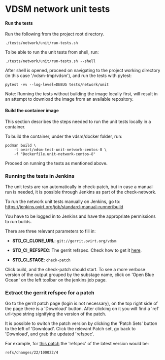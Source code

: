 # VDSM network unit tests

#### Run the tests
Run the following from the project root directory.
```
./tests/network/unit/run-tests.sh
```
To be able to run the unit tests from shell, run:
```
./tests/network/unit/run-tests.sh --shell
```
After shell is opened, proceed on navigating to the
project working directory (in this case '/vdsm-tmp/vdsm'),
and run the tests with pytest:
```
pytest -vv --log-level=DEBUG tests/network/unit
```

Note: Running the tests without building the image locally first,
will result in an attempt to download the image from an
available repository.

#### Build the container image

This section describes the steps needed to run the unit tests
locally in a container.

To build the container, under the vdsm/docker folder, run:
```
podman build \
    -t ovirt/vdsm-test-unit-network-centos-8 \
    -f "Dockerfile.unit-network-centos-8"
```
Proceed on running the tests as mentioned above.

### Running the tests in Jenkins

The unit tests are ran automatically in check-patch, but in case
a manual run is needed, it is possible through Jenkins as part
of the check-network.

To run the network unit tests manually on Jenkins, go to:
https://jenkins.ovirt.org/job/standard-manual-runner/build

You have to be logged in to Jenkins and have the appropriate
permissions to run builds.

There are three relevant parameters to fill in:

* **STD_CI_CLONE_URL**: `git://gerrit.ovirt.org/vdsm`

* **STD_CI_REFSPEC**: The gerrit refspec. Check how to get it
[here](#extract-the-gerrit-refspec-for-a-patch).

* **STD_CI_STAGE**: `check-patch`

Click build, and the check-patch should start. To see a more verbose version
of the output grouped by the substage name, click on 'Open Blue Ocean' on the
left toolbar on the jenkins job page.

### Extract the gerrit refspec for a patch

Go to the gerrit patch page (login is not necessary), on the top right side of
the page there is a 'Download' button. After clicking on it you will find a
'ref' url-type string signifying the version of the patch.

It is possible to switch the patch version by clicking the 'Patch Sets' button
to the left of 'Download'. Click the relevant Patch set, go back to 'Download',
 and grab the updated 'refspec'.

For example, for [this patch](https://gerrit.ovirt.org/#/c/100022/)
the 'refspec' of the latest version would be:

`refs/changes/22/100022/4`